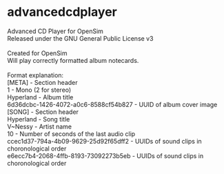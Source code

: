 # advancedcdplayer
Advanced CD Player for OpenSim<br/>
Released under the GNU General Public License v3<br/>
<br/>
Created for OpenSim<br/>
Will play correctly formatted album notecards.<br/>
<br/>
Format explanation:<br/>
[META]                                  - Section header<br/>
1                                       - Mono (2 for stereo)<br/>
Hyperland                               - Album title<br/>
6d36dcbc-1426-4072-a0c6-8588cf54b827    - UUID of album cover image<br/>
[SONG]                                  - Section header<br/>
Hyperland                               - Song title<br/>
V~Nessy                                 - Artist name<br/>
10                                      - Number of seconds of the last audio clip<br/>
ccec1d37-794a-4b09-9629-25d92f65dff2    - UUIDs of sound clips in choronological order<br/>
e6ecc7b4-2068-4ffb-8193-73092273b5eb    - UUIDs of sound clips in choronological order
